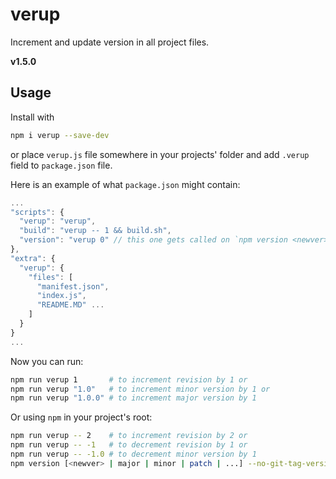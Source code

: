 # verup
Increment and update version in all project files.

**v1.5.0**

## Usage

Install with
```bash
npm i verup --save-dev
```

or place `verup.js` file somewhere in your projects' folder
and add `.verup` field to `package.json` file.

Here is an example of what `package.json` might contain:
```js
...
"scripts": {
  "verup": "verup",
  "build": "verup -- 1 && build.sh",
  "version": "verup 0" // this one gets called on `npm version <newver>` to patch other project files
},
"extra": {
  "verup": {
    "files": [
      "manifest.json",
      "index.js",
      "README.MD" ...
    ]
  }
}
...
```

Now you can run:

```bash
npm run verup 1       # to increment revision by 1 or
npm run verup "1.0"   # to increment minor version by 1 or
npm run verup "1.0.0" # to increment major version by 1
```

Or using `npm` in your project's root:

```bash
npm run verup -- 2    # to increment revision by 2 or
npm run verup -- -1   # to decrement revision by 1 or
npm run verup -- -1.0 # to decrement minor version by 1
npm version [<newver> | major | minor | patch | ...] --no-git-tag-version
```
